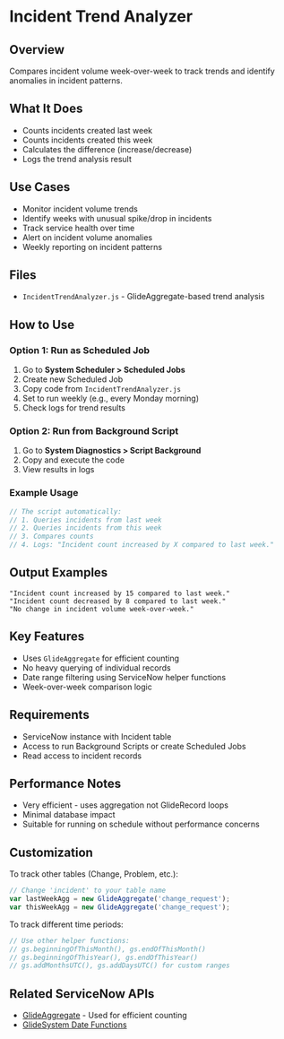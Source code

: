 # Incident Trend Analyzer

## Overview
Compares incident volume week-over-week to track trends and identify anomalies in incident patterns.

## What It Does
- Counts incidents created last week
- Counts incidents created this week
- Calculates the difference (increase/decrease)
- Logs the trend analysis result

## Use Cases
- Monitor incident volume trends
- Identify weeks with unusual spike/drop in incidents
- Track service health over time
- Alert on incident volume anomalies
- Weekly reporting on incident patterns

## Files
- `IncidentTrendAnalyzer.js` - GlideAggregate-based trend analysis

## How to Use

### Option 1: Run as Scheduled Job
1. Go to **System Scheduler > Scheduled Jobs**
2. Create new Scheduled Job
3. Copy code from `IncidentTrendAnalyzer.js`
4. Set to run weekly (e.g., every Monday morning)
5. Check logs for trend results

### Option 2: Run from Background Script
1. Go to **System Diagnostics > Script Background**
2. Copy and execute the code
3. View results in logs

### Example Usage
```javascript
// The script automatically:
// 1. Queries incidents from last week
// 2. Queries incidents from this week
// 3. Compares counts
// 4. Logs: "Incident count increased by X compared to last week."
```

## Output Examples
```
"Incident count increased by 15 compared to last week."
"Incident count decreased by 8 compared to last week."
"No change in incident volume week-over-week."
```

## Key Features
- Uses `GlideAggregate` for efficient counting
- No heavy querying of individual records
- Date range filtering using ServiceNow helper functions
- Week-over-week comparison logic

## Requirements
- ServiceNow instance with Incident table
- Access to run Background Scripts or create Scheduled Jobs
- Read access to incident records

## Performance Notes
- Very efficient - uses aggregation not GlideRecord loops
- Minimal database impact
- Suitable for running on schedule without performance concerns

## Customization
To track other tables (Change, Problem, etc.):
```javascript
// Change 'incident' to your table name
var lastWeekAgg = new GlideAggregate('change_request');
var thisWeekAgg = new GlideAggregate('change_request');
```

To track different time periods:
```javascript
// Use other helper functions:
// gs.beginningOfThisMonth(), gs.endOfThisMonth()
// gs.beginningOfThisYear(), gs.endOfThisYear()
// gs.addMonthsUTC(), gs.addDaysUTC() for custom ranges
```

## Related ServiceNow APIs
- [GlideAggregate](https://docs.servicenow.com/bundle/sandiego-application-development/page/app-store/dev_apps/concept/c_UsingGlideAggregate.html) - Used for efficient counting
- [GlideSystem Date Functions](https://docs.servicenow.com/bundle/sandiego-application-development/page/app-store/dev_apps/concept/c_SystemDateFunctions.html)
